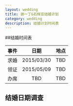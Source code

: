 ```yaml
---
layout: wedding
title: 谢一丁&石辉亚结婚计划
category: wedding
description: 结婚计划时间表
---
```

##结婚时间表

| 事件          | 日期           | 地点  |
| ------------- |:-------------:| -----:|
|求婚|2015/03/30 |TBD |
|领证|2015/05/09 |TBD |
|办席|TBD|TBD |



## 结婚日期调查